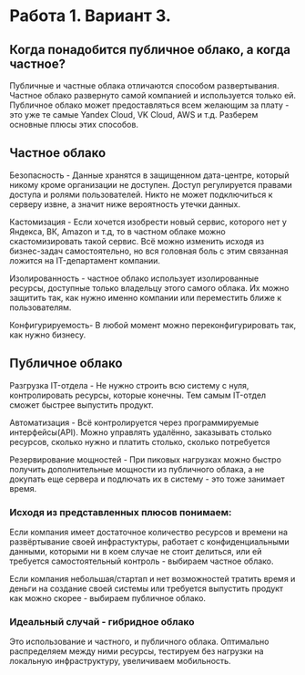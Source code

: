 # Работа 1. Вариант 3.
## Когда понадобится публичное облако, а когда частное? 
Публичные и частные облака отличаются способом развертывания. Частное облако развернуто самой компанией и используется только ей. Публичное облако может предоставляться всем желающим за плату - это уже те самые Yandex Cloud, VK Cloud, AWS и т.д. Разберем основные плюсы этих способов.

## Частное облако
Безопасность - Данные хранятся в защищенном дата-центре, который никому кроме организации не доступен. Доступ регулируется правами доступа и ролями пользователей. Никто не может подключиться к серверу извне, а значит ниже вероятность утечки данных.

Кастомизация - Если хочется изобрести новый сервис, которого нет у Яндекса, ВК, Amazon и т.д, то в частном облаке можно скастомизировать такой сервис. Всё можно изменить исходя из бизнес-задач самостоятельно, но вся головная боль с этим связанная ложится на IT-департамент компании.

Изолированность - частное облако использует изолированные ресурсы, доступные только владельцу этого самого облака. Их можно защитить так, как нужно именно компании или переместить ближе к пользователям.

Конфигурируемость- В любой момент можно переконфигурировать так, как нужно бизнесу. 

## Публичное облако
Разгрузка IT-отдела - Не нужно строить всю систему с нуля, контролировать ресурсы, которые конечны. Тем самым IT-отдел сможет быстрее выпустить продукт.

Автоматизация - Всё контролируется через программируемые интерфейсы(API). Можно управлять удалённо, заказывать столько ресурсов, сколько нужно и платить столько, сколько потребуется

Резервирование мощностей - При пиковых нагрузках можно быстро получить дополнительные мощности из публичного облака, а не докупать еще сервера и подлючать их в систему - это тоже занимает время.

### Исходя из представленных плюсов понимаем: 
Если компания имеет достаточное количество ресурсов и времени на развёртывание своей инфрастуктуры, работает с конфиденциальными данными, которыми ни в коем случае не стоит делиться, или ей требуется самостоятельный контроль - выбираем частное облако.

Если компания небольшая/стартап и нет возможностей тратить время и деньги на создание своей системы или требуется выпустить продукт как можно скорее - выбираем публичное облако.

### Идеальный случай - гибридное облако
Это использование и частного, и публичного облака. Оптимально распределяем между ними ресурсы, тестируем без нагрузки на локальную инфраструктуру, увеличиваем мобильность.   
